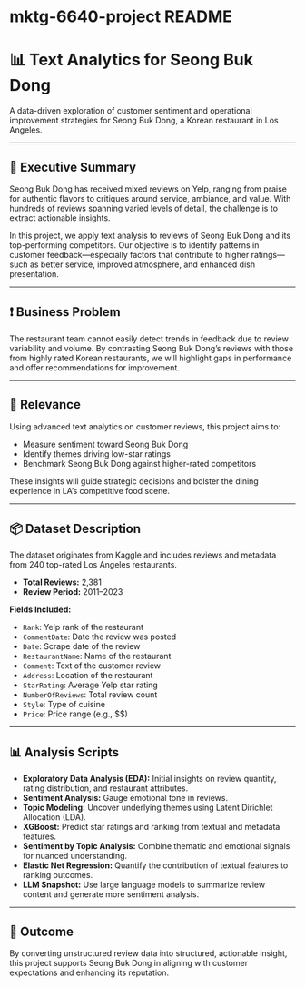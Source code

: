 # mktg-6640-project README

# 📊 Text Analytics for Seong Buk Dong

A data-driven exploration of customer sentiment and operational improvement strategies for Seong Buk Dong, a Korean restaurant in Los Angeles.

---

## 📝 Executive Summary

Seong Buk Dong has received mixed reviews on Yelp, ranging from praise for authentic flavors to critiques around service, ambiance, and value. With hundreds of reviews spanning varied levels of detail, the challenge is to extract actionable insights.

In this project, we apply text analysis to reviews of Seong Buk Dong and its top-performing competitors. Our objective is to identify patterns in customer feedback—especially factors that contribute to higher ratings—such as better service, improved atmosphere, and enhanced dish presentation.

---

## ❗ Business Problem

The restaurant team cannot easily detect trends in feedback due to review variability and volume. By contrasting Seong Buk Dong’s reviews with those from highly rated Korean restaurants, we will highlight gaps in performance and offer recommendations for improvement.

---

## 🎯 Relevance

Using advanced text analytics on customer reviews, this project aims to:

- Measure sentiment toward Seong Buk Dong
- Identify themes driving low-star ratings
- Benchmark Seong Buk Dong against higher-rated competitors

These insights will guide strategic decisions and bolster the dining experience in LA’s competitive food scene.

---

## 📦 Dataset Description

The dataset originates from Kaggle and includes reviews and metadata from 240 top-rated Los Angeles restaurants.

- **Total Reviews:** 2,381  
- **Review Period:** 2011–2023  

**Fields Included:**

- `Rank`: Yelp rank of the restaurant  
- `CommentDate`: Date the review was posted  
- `Date`: Scrape date of the review  
- `RestaurantName`: Name of the restaurant  
- `Comment`: Text of the customer review  
- `Address`: Location of the restaurant  
- `StarRating`: Average Yelp star rating  
- `NumberOfReviews`: Total review count  
- `Style`: Type of cuisine  
- `Price`: Price range (e.g., $$)

---

## 📊 Analysis Scripts 

- **Exploratory Data Analysis (EDA):** Initial insights on review quantity, rating distribution, and restaurant attributes.
- **Sentiment Analysis:** Gauge emotional tone in reviews.
- **Topic Modeling:** Uncover underlying themes using Latent Dirichlet Allocation (LDA).
- **XGBoost:** Predict star ratings and ranking from textual and metadata features.
- **Sentiment by Topic Analysis:** Combine thematic and emotional signals for nuanced understanding.
- **Elastic Net Regression:** Quantify the contribution of textual features to ranking outcomes.
- **LLM Snapshot:** Use large language models to summarize review content and generate more sentiment analysis.

---

## 🚀 Outcome

By converting unstructured review data into structured, actionable insight, this project supports Seong Buk Dong in aligning with customer expectations and enhancing its reputation.
